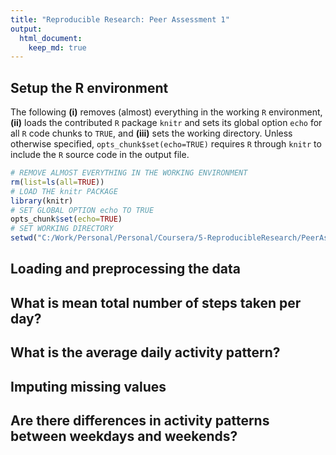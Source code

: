 ```yaml
---
title: "Reproducible Research: Peer Assessment 1"
output: 
  html_document:
    keep_md: true
---
```




## Setup the R environment

The following **(i)** removes (almost) everything in the working `R` environment, **(ii)** loads the contributed `R` package `knitr` and sets its global option `echo` for all `R` code chunks to `TRUE`, and **(iii)** sets the working directory. Unless otherwise specified, `opts_chunk$set(echo=TRUE)` requires `R` through `knitr` to include the `R` source code in the output file. 


```r
# REMOVE ALMOST EVERYTHING IN THE WORKING ENVIRONMENT
rm(list=ls(all=TRUE))
# LOAD THE knitr PACKAGE
library(knitr)
# SET GLOBAL OPTION echo TO TRUE
opts_chunk$set(echo=TRUE)
# SET WORKING DIRECTORY
setwd("C:/Work/Personal/Personal/Coursera/5-ReproducibleResearch/PeerAssessment1")
```



## Loading and preprocessing the data



## What is mean total number of steps taken per day?



## What is the average daily activity pattern?



## Imputing missing values



## Are there differences in activity patterns between weekdays and weekends?
